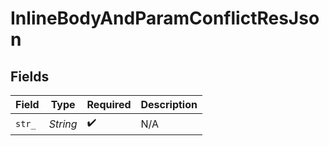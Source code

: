 # InlineBodyAndParamConflictResJson


## Fields

| Field              | Type               | Required           | Description        |
| ------------------ | ------------------ | ------------------ | ------------------ |
| `str_`             | *String*           | :heavy_check_mark: | N/A                |